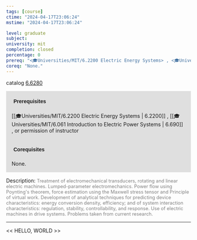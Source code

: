 ```yaml
---
tags: [course]
ctime: "2024-04-17T23:06:24"
mstime: "2024-04-17T23:06:24"

level: graduate
subject: 
university: mit
completion: closed
percentage: 0
prereq: "<🎓Universities/MIT/6.2200 Electric Energy Systems> , <🎓Universities/MIT/6.061 Introduction to Electric Power Systems> , or permission of instructor"
coreq: "None."
---
```


catalog [6.6280](http://student.mit.edu/catalog/m6b.html#6.6280)

<span style="display: block; padding: 15px; background-color: rgb(100, 100, 100, 0.2);"><font id="m_prereq3361_0" style="display: block; font-family: Arial, sans-serif; font-weight: bold; padding: 5px">Prerequisites</font><br><span id="prereq3361_0">[[🎓Universities/MIT/6.2200 Electric Energy Systems | 6.2200]] , [[🎓Universities/MIT/6.061 Introduction to Electric Power Systems | 6.690]] , or permission of instructor</span></span>
<span style="display: block; padding: 15px; background-color: rgb(100, 100, 100, 0.2);"><font id="m_coreq3361_0" style="display: block; font-family: Arial, sans-serif; font-weight: bold; padding: 5px">Corequisites</font><br><span id="coreq3361_0">None.</span></span>

<font style="">Description:</font>
<font style="color: grey; font-size: 0.8rem;">Treatment of electromechanical transducers, rotating and linear electric machines. Lumped-parameter electromechanics. Power flow using Poynting's theorem, force estimation using the Maxwell stress tensor and Principle of virtual work. Development of analytical techniques for predicting device characteristics: energy conversion density, efficiency; and of system interaction characteristics: regulation, stability, controllability, and response. Use of electric machines in drive systems. Problems taken from current research.</font>



---

<< HELLO, WORLD >>
